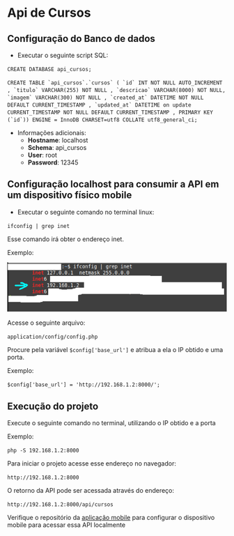 # Api de Cursos

## Configuração do Banco de dados

- Executar o seguinte script SQL:

`CREATE DATABASE api_cursos;`

`` CREATE TABLE `api_cursos`.`cursos` ( `id` INT NOT NULL AUTO_INCREMENT , `titulo` VARCHAR(255) NOT NULL , `descricao` VARCHAR(8000) NOT NULL, `imagem` VARCHAR(300) NOT NULL , `created_at` DATETIME NOT NULL DEFAULT CURRENT_TIMESTAMP , `updated_at` DATETIME on update CURRENT_TIMESTAMP NOT NULL DEFAULT CURRENT_TIMESTAMP , PRIMARY KEY (`id`)) ENGINE = InnoDB CHARSET=utf8 COLLATE utf8_general_ci; ``

- Informações adicionais:
  - **Hostname**: localhost
  - **Schema**: api_cursos
  - **User**: root
  - **Password**: 12345

## Configuração localhost para consumir a API em um dispositivo físico mobile

- Executar o seguinte comando no terminal linux:

`ifconfig | grep inet`

Esse comando irá obter o endereço inet.

Exemplo:

![title](ImagesReadme/printTerminal.png)

Acesse o seguinte arquivo:

`application/config/config.php`

Procure pela variável `$config['base_url']` e atribua a ela o IP obtido e uma porta.

Exemplo:

`$config['base_url'] = 'http://192.168.1.2:8000/';`

## Execução do projeto

Execute o seguinte comando no terminal, utilizando o IP obtido e a porta

Exemplo:

`php -S 192.168.1.2:8000`

Para iniciar o projeto acesse esse endereço no navegador:

`http://192.168.1.2:8000`

O retorno da API pode ser acessada através do endereço:

`http://192.168.1.2:8000/api/cursos`

Verifique o repositório da [aplicação mobile](https://github.com/Jean-Kenned/AppCursos) para configurar o dispositivo mobile para acessar essa API localmente
